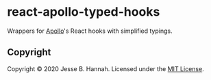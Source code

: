 # react-apollo-typed-hooks

Wrappers for [Apollo][]'s React hooks with simplified typings.

## Copyright

Copyright © 2020 Jesse B. Hannah. Licensed under the [MIT License](LICENSE).

[apollo]: https://www.apollographql.com
